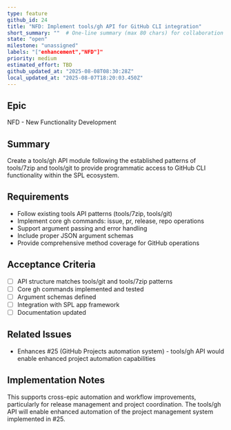 ```yaml
---
type: feature
github_id: 24
title: "NFD: Implement tools/gh API for GitHub CLI integration"
short_summary: ""  # One-line summary (max 80 chars) for collaboration lists
state: "open"
milestone: "unassigned"
labels: "["enhancement","NFD"]"
priority: medium
estimated_effort: TBD
github_updated_at: "2025-08-08T08:30:28Z"
local_updated_at: "2025-08-07T18:20:03.450Z"
---
```


## Epic
NFD - New Functionality Development

## Summary
Create a tools/gh API module following the established patterns of tools/7zip and tools/git to provide programmatic access to GitHub CLI functionality within the SPL ecosystem.

## Requirements
- Follow existing tools API patterns (tools/7zip, tools/git)
- Implement core gh commands: issue, pr, release, repo operations
- Support argument passing and error handling
- Include proper JSON argument schemas
- Provide comprehensive method coverage for GitHub operations

## Acceptance Criteria
- [ ] API structure matches tools/git and tools/7zip patterns
- [ ] Core gh commands implemented and tested
- [ ] Argument schemas defined
- [ ] Integration with SPL app framework
- [ ] Documentation updated

## Related Issues
- Enhances #25 (GitHub Projects automation system) - tools/gh API would enable enhanced project automation capabilities

## Implementation Notes
This supports cross-epic automation and workflow improvements, particularly for release management and project coordination. The tools/gh API will enable enhanced automation of the project management system implemented in #25.
